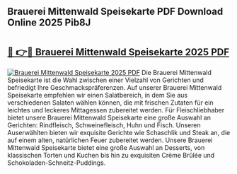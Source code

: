 ## Brauerei Mittenwald Speisekarte PDF Download Online 2025 Pib8J

# <h2><a href="http://gc7lyro.nevu.top/?p=Brauerei+Mittenwald+Speisekarte">🔗 👉🔴 Brauerei Mittenwald Speisekarte 2025 PDF</a></h2>

[![Brauerei Mittenwald Speisekarte 2025 PDF](https://i.imgur.com/dBaPXMq.png)](http://gc7lyro.nevu.top/?p=Brauerei+Mittenwald+Speisekarte)
Die Brauerei Mittenwald Speisekarte ist die Wahl zwischen einer Vielzahl von Gerichten und befriedigt Ihre Geschmackspräferenzen. Auf unserer Brauerei Mittenwald Speisekarte empfehlen wir einen Salatbereich, in dem Sie aus verschiedenen Salaten wählen können, die mit frischen Zutaten für ein leichtes und leckeres Mittagessen zubereitet werden. Für Fleischliebhaber bietet unsere Brauerei Mittenwald Speisekarte eine große Auswahl an Gerichten: Rindfleisch, Schweinefleisch, Huhn und Fisch. Unseren Auserwählten bieten wir exquisite Gerichte wie Schaschlik und Steak an, die auf einem alten, natürlichen Feuer zubereitet werden. Unsere Brauerei Mittenwald Speisekarte bietet eine große Auswahl an Desserts, von klassischen Torten und Kuchen bis hin zu exquisiten Crème Brûlée und Schokoladen-Schneitz-Puddings.
